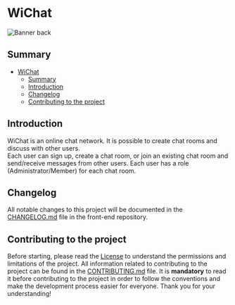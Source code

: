 # WiChat

![Banner back](https://repository-images.githubusercontent.com/874127570/698b8167-54cd-4f84-a5cd-8def88d762ec)

## Summary

- [WiChat](#wichat)
  - [Summary](#summary)
  - [Introduction](#introduction)
  - [Changelog](#changelog)
  - [Contributing to the project](#contributing-to-the-project)

## Introduction

WiChat is an online chat network. It is possible to create chat rooms and discuss with other users.  
Each user can sign up, create a chat room, or join an existing chat room and send/receive messages from other users.
Each user has a role (Administrator/Member) for each chat room.

## Changelog

All notable changes to this project will be documented in the [CHANGELOG.md](https://github.com/WiChatApp/wc-front-svelte/blob/master/CHANGELOG.md) file in the front-end repository.

## Contributing to the project

Before starting, please read the [License](LICENSE) to understand the permissions and limitations of the project.
All information related to contributing to the project can be found in the [CONTRIBUTING.md](CONTRIBUTING.md) file. It is **mandatory** to read it before contributing to the project in order to follow the conventions and make the development process easier for everyone. Thank you for your understanding!

